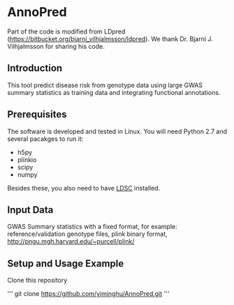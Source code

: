 # AnnoPred

Part of the code is modified from LDpred (https://bitbucket.org/bjarni_vilhjalmsson/ldpred). We thank Dr. Bjarni J. Vilhjalmsson for sharing his code.

## Introduction
This tool predict disease risk from genotype data using large GWAS summary statistics as training data and integrating functional annotations.

## Prerequisites
The software is developed and tested in Linux. You will need Python 2.7 and several pacakges to run it:
* h5py
* plinkio
* scipy
* numpy

Besides these, you also need to have [LDSC](https://github.com/bulik/ldsc) installed. 

## Input Data
GWAS Summary statistics with a fixed format, for example:
reference/validation genotype files, plink binary format, http://pngu.mgh.harvard.edu/~purcell/plink/

## Setup and Usage Example
Clone this repository

'''
git clone https://github.com/yiminghu/AnnoPred.git
'''
